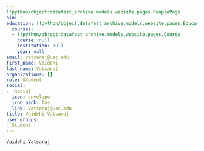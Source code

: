 ```yaml
---
!!python/object:datafest_archive.models.website.pages.PeoplePage
bio: ''
education: !!python/object:datafest_archive.models.website.pages.Education
  courses:
  - !!python/object:datafest_archive.models.website.pages.Course
    course: null
    institution: null
    year: null
email: vatsaraj@usc.edu
first_name: Vaidehi
last_name: Vatsaraj
organizations: []
role: Student
social:
- !Social
  icon: envelope
  icon_pack: fas
  link: vatsaraj@usc.edu
title: Vaidehi Vatsaraj
user_groups:
- Student
---
```


    Vaidehi Vatsaraj
    